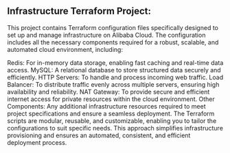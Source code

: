 ## Infrastructure Terraform Project:

This project contains Terraform configuration files specifically designed to set up and manage infrastructure on Alibaba Cloud. The configuration includes all the necessary components required for a robust, scalable, and automated cloud environment, including:

Redis: For in-memory data storage, enabling fast caching and real-time data access.
MySQL: A relational database to store structured data securely and efficiently.
HTTP Servers: To handle and process incoming web traffic.
Load Balancer: To distribute traffic evenly across multiple servers, ensuring high availability and reliability.
NAT Gateway: To provide secure and efficient internet access for private resources within the cloud environment.
Other Components: Any additional infrastructure resources required to meet project specifications and ensure a seamless deployment.
The Terraform scripts are modular, reusable, and customizable, enabling you to tailor the configurations to suit specific needs. This approach simplifies infrastructure provisioning and ensures an automated, consistent, and efficient deployment process.
